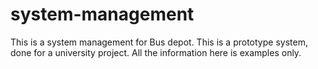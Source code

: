 # system-management
This is a system management for Bus depot.
This is a prototype system, done for a university project. All the information here is examples only.
